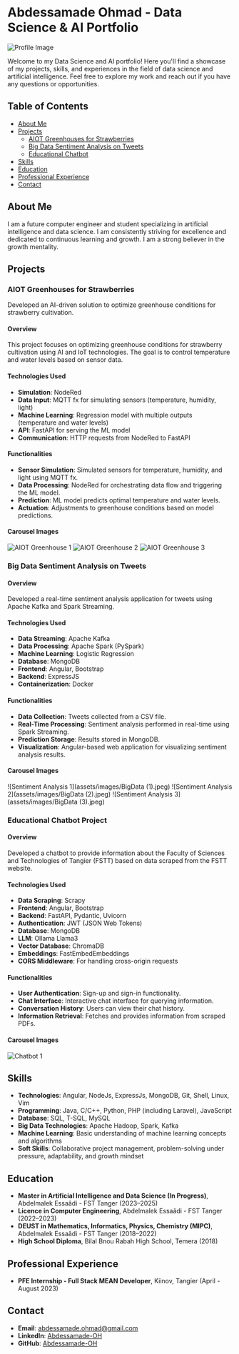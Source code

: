 # Abdessamade Ohmad - Data Science & AI Portfolio

![Profile Image](assets/images/profile-picture.jpeg)

Welcome to my Data Science and AI portfolio! Here you'll find a showcase of my projects, skills, and experiences in the field of data science and artificial intelligence. Feel free to explore my work and reach out if you have any questions or opportunities.

## Table of Contents
- [About Me](#about-me)
- [Projects](#projects)
  - [AIOT Greenhouses for Strawberries](#aiot-greenhouses-for-strawberries)
  - [Big Data Sentiment Analysis on Tweets](#big-data-sentiment-analysis-on-tweets)
  - [Educational Chatbot](#educational-chatbot-project)
- [Skills](#skills)
- [Education](#education)
- [Professional Experience](#professional-experience)
- [Contact](#contact)

## About Me
I am a future computer engineer and student specializing in artificial intelligence and data science. I am consistently striving for excellence and dedicated to continuous learning and growth. I am a strong believer in the growth mentality.

## Projects

### AIOT Greenhouses for Strawberries
Developed an AI-driven solution to optimize greenhouse conditions for strawberry cultivation.

#### Overview
This project focuses on optimizing greenhouse conditions for strawberry cultivation using AI and IoT technologies. The goal is to control temperature and water levels based on sensor data.

#### Technologies Used
- **Simulation**: NodeRed
- **Data Input**: MQTT fx for simulating sensors (temperature, humidity, light)
- **Machine Learning**: Regression model with multiple outputs (temperature and water levels)
- **API**: FastAPI for serving the ML model
- **Communication**: HTTP requests from NodeRed to FastAPI

#### Functionalities
- **Sensor Simulation**: Simulated sensors for temperature, humidity, and light using MQTT fx.
- **Data Processing**: NodeRed for orchestrating data flow and triggering the ML model.
- **Prediction**: ML model predicts optimal temperature and water levels.
- **Actuation**: Adjustments to greenhouse conditions based on model predictions.

#### Carousel Images
![AIOT Greenhouse 1](assets/images/AIOT.png)
![AIOT Greenhouse 2](assets/images/AIOT2.png)
![AIOT Greenhouse 3](assets/images/AIOT3.png)

### Big Data Sentiment Analysis on Tweets

#### Overview
Developed a real-time sentiment analysis application for tweets using Apache Kafka and Spark Streaming.

#### Technologies Used
- **Data Streaming**: Apache Kafka
- **Data Processing**: Apache Spark (PySpark)
- **Machine Learning**: Logistic Regression
- **Database**: MongoDB
- **Frontend**: Angular, Bootstrap
- **Backend**: ExpressJS
- **Containerization**: Docker

#### Functionalities
- **Data Collection**: Tweets collected from a CSV file.
- **Real-Time Processing**: Sentiment analysis performed in real-time using Spark Streaming.
- **Prediction Storage**: Results stored in MongoDB.
- **Visualization**: Angular-based web application for visualizing sentiment analysis results.

#### Carousel Images
![Sentiment Analysis 1](assets/images/BigData (1).jpeg)
![Sentiment Analysis 2](assets/images/BigData (2).jpeg)
![Sentiment Analysis 3](assets/images/BigData (3).jpeg)

### Educational Chatbot Project

#### Overview
Developed a chatbot to provide information about the Faculty of Sciences and Technologies of Tangier (FSTT) based on data scraped from the FSTT website.

#### Technologies Used
- **Data Scraping**: Scrapy
- **Frontend**: Angular, Bootstrap
- **Backend**: FastAPI, Pydantic, Uvicorn
- **Authentication**: JWT (JSON Web Tokens)
- **Database**: MongoDB
- **LLM**: Ollama Llama3
- **Vector Database**: ChromaDB
- **Embeddings**: FastEmbedEmbeddings
- **CORS Middleware**: For handling cross-origin requests

#### Functionalities
- **User Authentication**: Sign-up and sign-in functionality.
- **Chat Interface**: Interactive chat interface for querying information.
- **Conversation History**: Users can view their chat history.
- **Information Retrieval**: Fetches and provides information from scraped PDFs.

#### Carousel Images
![Chatbot 1](assets/images/NLP.jpg)

## Skills
- **Technologies**: Angular, NodeJs, ExpressJs, MongoDB, Git, Shell, Linux, Vim
- **Programming**: Java, C/C++, Python, PHP (including Laravel), JavaScript
- **Database**: SQL, T-SQL, MySQL
- **Big Data Technologies**: Apache Hadoop, Spark, Kafka
- **Machine Learning**: Basic understanding of machine learning concepts and algorithms
- **Soft Skills**: Collaborative project management, problem-solving under pressure, adaptability, and growth mindset

## Education
- **Master in Artificial Intelligence and Data Science (In Progress)**, Abdelmalek Essaâdi - FST Tanger (2023–2025)
- **Licence in Computer Engineering**, Abdelmalek Essaâdi - FST Tanger (2022–2023)
- **DEUST in Mathematics, Informatics, Physics, Chemistry (MIPC)**, Abdelmalek Essaâdi - FST Tanger (2018–2022)
- **High School Diploma**, Bilal Bnou Rabah High School, Temera (2018)

## Professional Experience
- **PFE Internship - Full Stack MEAN Developer**, Kiinov, Tangier (April - August 2023)

## Contact
- **Email**: [abdessamade.ohmad@gmail.com](mailto:abdessamade.ohmad@gmail.com)
- **LinkedIn**: [Abdessamade-OH](https://www.linkedin.com/in/Abdessamade-OH)
- **GitHub**: [Abdessamade-OH](https://github.com/Abdessamade-OH)
